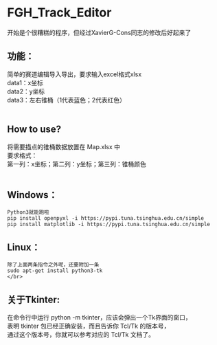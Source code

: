 # FGH_Track_Editor
  开始是个很糟糕的程序，但经过XavierG-Cons同志的修改后好起来了  
## 功能：  
  简单的赛道编辑导入导出，要求输入excel格式xlsx  
  data1：x坐标  
  data2：y坐标  
  data3：左右锥桶（1代表蓝色；2代表红色）</br></br>
## How to use?
  将需要描点的锥桶数据放置在    Map.xlsx    中  
    要求格式：  
    第一列：x坐标；第二列：y坐标；第三列：锥桶颜色</br></br>
## Windows：   
    Python3就能跑啦   
    pip install openpyxl -i https://pypi.tuna.tsinghua.edu.cn/simple  
    pip install matplotlib -i https://pypi.tuna.tsinghua.edu.cn/simple  
  
## Linux：  
    除了上面两条指令之外呢，还要附加一条  
    sudo apt-get install python3-tk
    </br>
## 关于Tkinter:  
  在命令行中运行 python -m tkinter，应该会弹出一个Tk界面的窗口，  
  表明 tkinter 包已经正确安装，而且告诉你 Tcl/Tk 的版本号，  
  通过这个版本号，你就可以参考对应的 Tcl/Tk 文档了。  
